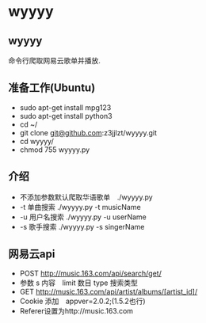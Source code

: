 # wyyyy
## wyyyy
命令行爬取网易云歌单并播放.

## 准备工作(Ubuntu)
 * sudo apt-get install mpg123
 * sudo apt-get install python3
 * cd ~/
 * git clone git@github.com:z3jjlzt/wyyyy.git
 * cd wyyyy/
 * chmod 755 wyyyy.py
## 介绍
 * 不添加参数默认爬取华语歌单　./wyyyy.py
 * -t 单曲搜索 ./wyyyy.py -t musicName
 * -u 用户名搜索 ./wyyyy.py -u userName
 * -s 歌手搜索  ./wyyyy.py -s singerName


## 网易云api 

* POST http://music.163.com/api/search/get/
* 参数 s 内容　limit 数目 type 搜索类型　
* GET http://music.163.com/api/artist/albums/[artist_id]/
* Cookie 添加　appver=2.0.2;(1.5.2也行)
* Referer设置为http://music.163.com

